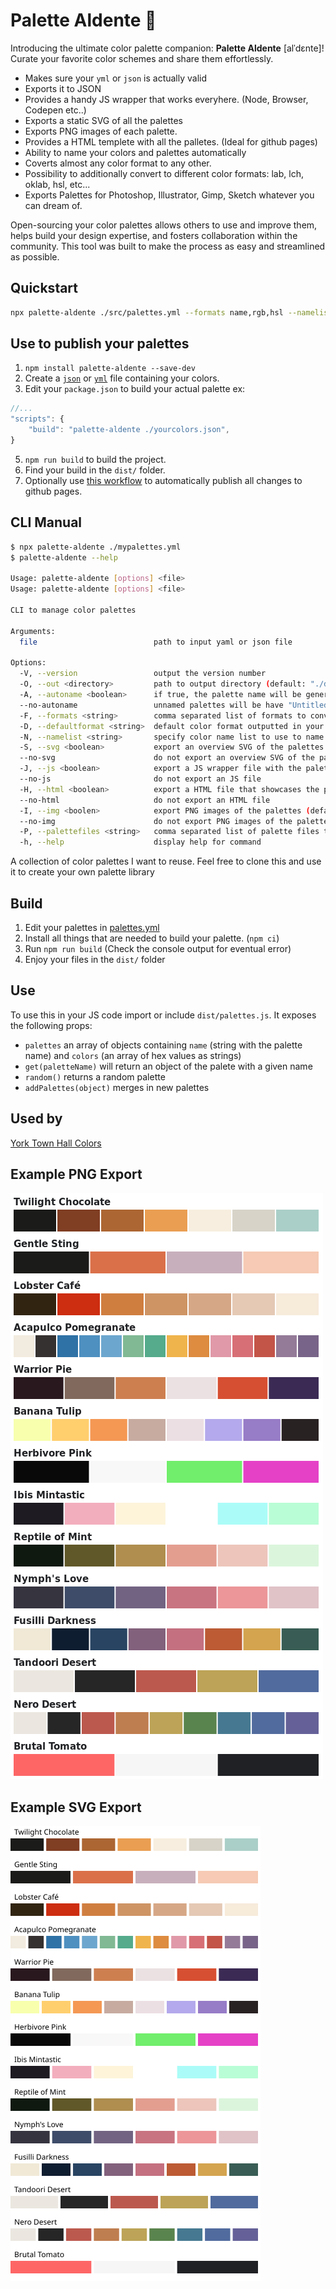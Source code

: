 # Palette Aldente 🍝

Introducing the ultimate color palette companion: **Palette Aldente** [alˈdɛnte]! Curate your favorite color schemes and share them effortlessly.

- Makes sure your `yml` or `json` is actually valid
- Exports it to JSON
- Provides a handy JS wrapper that works everyhere. (Node, Browser, Codepen etc..)
- Exports a static SVG of all the palettes
- Exports PNG images of each palette.
- Provides a HTML templete with all the palletes. (Ideal for github pages)
- Ability to name your colors and palettes automatically
- Coverts almost any color format to any other.
- Possibility to additionally convert to different color formats: lab, lch, oklab, hsl, etc...
- Exports Palettes for Photoshop, Illustrator, Gimp, Sketch whatever you can dream of.

Open-sourcing your color palettes allows others to use and improve them, helps build your design expertise, and fosters collaboration within the community. This tool was built to make the process as easy and streamlined as possible. 

## Quickstart
  
```bash
npx palette-aldente ./src/palettes.yml --formats name,rgb,hsl --namelist bestOf --palettefiles ase
```

## Use to publish your palettes

1. `npm install palette-aldente --save-dev`
2. Create a [`json`](https://github.com/studioyorktown/coloryorktownhall/blob/main/src/merged.json) or [`yml`](https://github.com/meodai/palette-aldente/blob/main/src/palettes.yml) file containing your colors.
3. Edit your `package.json` to build your actual palette ex: 
```js
//...
"scripts": {
    "build": "palette-aldente ./yourcolors.json",
}
```
5. `npm run build` to build the project.
6. Find your build in the `dist/` folder.
7. Optionally use [this workflow](https://github.com/meodai/palette-aldente/blob/main/.github/workflows/node.js.yml) to automatically publish all changes to github pages.

## CLI Manual

```bash
$ npx palette-aldente ./mypalettes.yml 
$ palette-aldente --help

Usage: palette-aldente [options] <file>
Usage: palette-aldente [options] <file>

CLI to manage color palettes

Arguments:
  file                          path to input yaml or json file

Options:
  -V, --version                 output the version number
  -O, --out <directory>         path to output directory (default: "./dist")
  -A, --autoname <boolean>      if true, the palette name will be generated from the colors contained (default: true)
  --no-autoname                 unnamed palettes will be have "Untitled <n>" as name
  -F, --formats <string>        comma separated list of formats to convert to
  -D, --defaultformat <string>  default color format outputted in your target file (default: "hex")
  -N, --namelist <string>       specify color name list to use to name colors on export (default: "bestOf")
  -S, --svg <boolean>           export an overview SVG of the palettes (default: true)
  --no-svg                      do not export an overview SVG of the palettes
  -J, --js <boolean>            export a JS wrapper file with the palettes an a minimal API (default: true)
  --no-js                       do not export an JS file
  -H, --html <boolean>          export a HTML file that showcases the palettes (default: true)
  --no-html                     do not export an HTML file
  -I, --img <boolen>            export PNG images of the palettes (default: true)
  --no-img                      do not export PNG images of the palettes
  -P, --palettefiles <string>   comma separated list of palette files to export (default: false)
  -h, --help                    display help for command
```

A collection of color palettes I want to reuse.
Feel free to clone this and use it to create your own palette library

## Build

1. Edit your palettes in [palettes.yml](/src/palettes.yml)
2. Install all things that are needed to build your palette. (`npm ci`)
3. Run `npm run build` (Check the console output for eventual error)
4. Enjoy your files in the `dist/` folder

## Use

To use this in your JS code import or include `dist/palettes.js`. It exposes the following props:
- `palettes` an array of objects containing `name` (string with the palette name) and `colors` (an array of hex values as strings)
- `get(paletteName)` will return an object of the palete with a given name
- `random()` returns a random palette
- `addPalettes(object)` merges in new palettes

## Used by
[York Town Hall Colors](https://github.com/studioyorktown/coloryorktownhall)

## Example PNG Export

![List of Palettes as PNG](/dist/palettes.png)

## Example SVG Export

![List of Palettes as SVG](/dist/palettes.svg)
